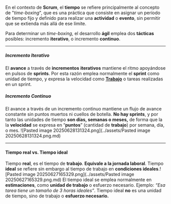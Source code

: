 En el contexto de **Scrum**, el **tiempo** se refiere principalmente al concepto de "*time-boxing*", que es una práctica que consiste en asignar un período de tiempo fijo y definido para realizar una **actividad** o **evento**, sin permitir que se extienda más allá de ese límite.

Para determinar un *time-boxing*, el desarrollo **ágil** emplea dos **tácticas** posibles: incremento **iterativo**, o incremento **continuo**.
****
##### **Incremento Iterativo**
El **avance** a través de **incrementos** **iterativos** mantiene el ritmo apoyándose en pulsos de **sprints**. Por esta razón emplea normalmente el **sprint** como unidad de tiempo, y expresa la velocidad como **[Trabajo](../assets/Trabajo.md)** o tareas realizadas en un sprint.
##### **Incremento Continuo**
El avance a través de un incremento continuo mantiene un flujo de avance constante sin puntos muertos ni cuellos de botella. **No hay sprints**, y por tanto las unidades de tiempo **son días, semanas o meses,** de forma que la la **velocidad** se expresa en “**puntos**” (cantidad de **trabajo**) por semana, día, o mes.
![Pasted image 20250628131324.png](../assets/Pasted image 20250628131324.png.md)
****
#### **Tiempo real vs. Tiempo ideal**
Tiempo **real**, es el tiempo de **trabajo**. **Equivale a la jornada laboral**.
Tiempo **ideal** se refiere sin embargo al tiempo de trabajo en **condiciones ideales**.![Pasted image 20250627165329.png](../assets/Pasted image 20250627165329.png.md)
El tiempo ideal se emplea normalmente en **estimaciones**, como **unidad de trabajo** o esfuerzo necesario. Ejemplo: *“Esa tarea tiene un tamaño de 3 horas ideales”*.
Tiempo ideal **no** es una unidad de tiempo, sino de trabajo o **esfuerzo necesario.**